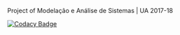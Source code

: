 Project of Modelação e Análise de Sistemas | UA 2017-18

[![Codacy Badge](https://api.codacy.com/project/badge/Grade/8f8f6e0688664bcb813230df4cf4218a)](https://www.codacy.com/app/tomas99batista/2GoCommunity?utm_source=github.com&amp;utm_medium=referral&amp;utm_content=tomas99batista/2GoCommunity&amp;utm_campaign=Badge_Grade)
